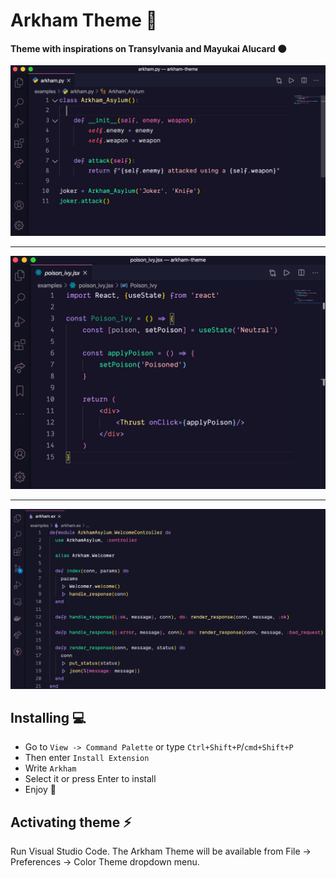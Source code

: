 # Arkham Theme 🦇
#### Theme with inspirations on Transylvania and Mayukai Alucard 🌑

![Theme in action](screenshots/Screenshot.png)

---

![Theme in action 2](screenshots/Screenshot_2.png)

---

![Theme in action 3](screenshots/Screenshot_3.png)


## Installing 💻

-  Go to `View -> Command Palette` or type `Ctrl+Shift+P`/`cmd+Shift+P`
-  Then enter `Install Extension`
-  Write `Arkham`
-  Select it or press Enter to install
-  Enjoy 🎉

## Activating theme ⚡️

Run Visual Studio Code. The Arkham Theme will be available from File -> Preferences -> Color Theme dropdown menu.
